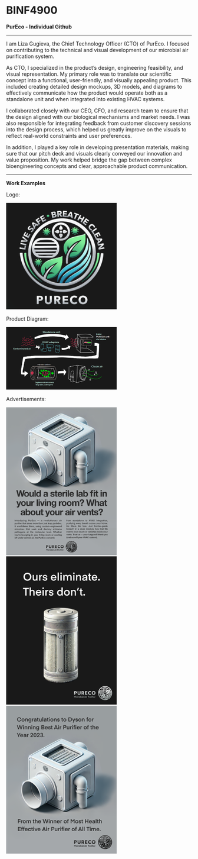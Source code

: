 # BINF4900
**PurEco - Individual Github**

--------------------------------------

I am Liza Gugieva, the Chief Technology Officer (CTO) of PurEco. I focused on contributing to the technical and visual development of our microbial air purification system.

As CTO, I specialized in the product’s design, engineering feasibility, and visual representation. My primary role was to translate our scientific concept into a functional, user-friendly, and visually appealing product. This included creating detailed design mockups, 3D models, and diagrams to effectively communicate how the product would operate both as a standalone unit and when integrated into existing HVAC systems.

I collaborated closely with our CEO, CFO, and research team to ensure that the design aligned with our biological mechanisms and market needs. I was also responsible for integrating feedback from customer discovery sessions into the design process, which helped us greatly improve on the visuals to reflect real-world constraints and user preferences.

In addition, I played a key role in developing presentation materials, making sure that our pitch deck and visuals clearly conveyed our innovation and value proposition. My work helped bridge the gap between complex bioengineering concepts and clear, approachable product communication.

--------------------------------------

**Work Examples**

Logo: 

<img src="https://github.com/LizaGugieva/BINF4900/blob/main/purecologo.png?raw=true" alt="PurEco Logo" width="300">


Product Diagram:

<img src="https://github.com/LizaGugieva/BINF4900/blob/main/purecodiagram.png?raw=true" alt="PurEco Diagram" width="300">


Advertisements:

<img src="https://github.com/LizaGugieva/BINF4900/blob/main/purecoad1.png?raw=true" alt="PurEco Ad 1" width="300"> <img src="https://github.com/LizaGugieva/BINF4900/blob/main/purecoad2.png?raw=true" alt="PurEco Ad 2" width="300"> <img src="https://github.com/LizaGugieva/BINF4900/blob/main/purecoad3.png?raw=true" alt="PurEco Ad 3" width="300">

